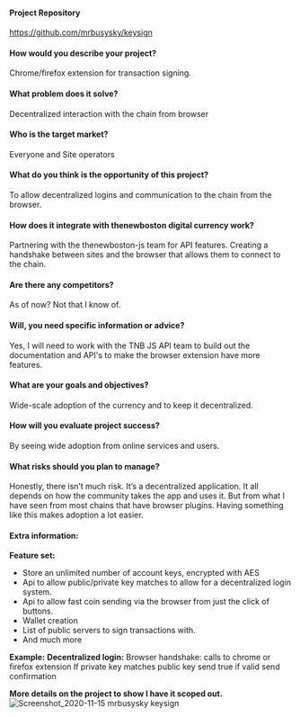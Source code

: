 #### Project Repository
https://github.com/mrbusysky/keysign

#### How would you describe your project?
Chrome/firefox extension for transaction signing.

#### What problem does it solve?
Decentralized interaction with the chain from browser

#### Who is the target market?
Everyone and Site operators

#### What do you think is the opportunity of this project?
To allow decentralized logins and communication to the chain from the browser.

#### How does it integrate with thenewboston digital currency work?
Partnering with the thenewboston-js team for API features. Creating a handshake between sites and the browser that allows them to connect to the chain.

#### Are there any competitors?
As of now? Not that I know of.

#### Will, you need specific information or advice?
Yes, I will need to work with the TNB JS API team to build out the documentation and API's to make the browser extension have more features.

#### What are your goals and objectives?
Wide-scale adoption of the currency and to keep it decentralized.

#### How will you evaluate project success?
By seeing wide adoption from online services and users.

#### What risks should you plan to manage?
Honestly, there isn’t much risk. It’s a decentralized application. It all depends on how the community takes the app and uses it. But from what I have seen from most chains that have browser plugins. Having something like this makes adoption a lot easier.

#### Extra information:

**Feature set:**
- Store an unlimited number of account keys, encrypted with AES
- Api to allow public/private key matches to allow for a decentralized login system.
- Api to allow fast coin sending via the browser from just the click of buttons.
- Wallet creation
- List of public servers to sign transactions with.
- And much more

**Example:**
**Decentralized login:**
Browser handshake: calls to chrome or firefox extension 
If private key matches public key send true if valid send confirmation



**More details on the project to show I have it scoped out.**
![Screenshot_2020-11-15 mrbusysky keysign](https://user-images.githubusercontent.com/58412572/99715223-67fdaa00-2a5b-11eb-925e-e9317f86c544.png)

